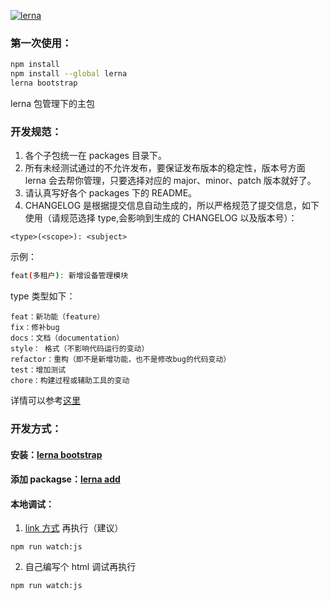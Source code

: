 [![lerna](https://img.shields.io/badge/maintained%20with-lerna-cc00ff.svg)](https://lerna.js.org/)

### 第一次使用：

```bash
npm install
npm install --global lerna
lerna bootstrap
```

lerna 包管理下的主包

### 开发规范：

1. 各个子包统一在 packages 目录下。
2. 所有未经测试通过的不允许发布，要保证发布版本的稳定性，版本号方面 lerna 会去帮你管理，只要选择对应的 major、minor、patch 版本就好了。
3. 请认真写好各个 packages 下的 README。
4. CHANGELOG 是根据提交信息自动生成的，所以严格规范了提交信息，如下使用（请规范选择 type,会影响到生成的 CHANGELOG 以及版本号）：

```shell
<type>(<scope>): <subject>
```

示例：

```bash
feat(多租户): 新增设备管理模块
```

type 类型如下：

```shell
feat：新功能（feature）
fix：修补bug
docs：文档（documentation）
style： 格式（不影响代码运行的变动）
refactor：重构（即不是新增功能，也不是修改bug的代码变动）
test：增加测试
chore：构建过程或辅助工具的变动
```

详情可以参考[这里](https://github.com/angular/angular.js/blob/master/DEVELOPERS.md#-git-commit-guidelines)

### 开发方式：

#### 安装：[lerna bootstrap](https://github.com/lerna/lerna/tree/master/commands/bootstrap#readme)

#### 添加 packagse：[lerna add](https://github.com/lerna/lerna/tree/master/commands/add#readme)

#### 本地调试：

1. [link 方式](https://docs.npmjs.com/cli/link.html) 再执行（建议）

```
npm run watch:js
```

2. 自己编写个 html 调试再执行

```
npm run watch:js
```